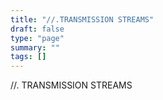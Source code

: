```yaml
---
title: "//.TRANSMISSION STREAMS"
draft: false
type: "page"
summary: ""
tags: []
---
```


//. TRANSMISSION STREAMS
